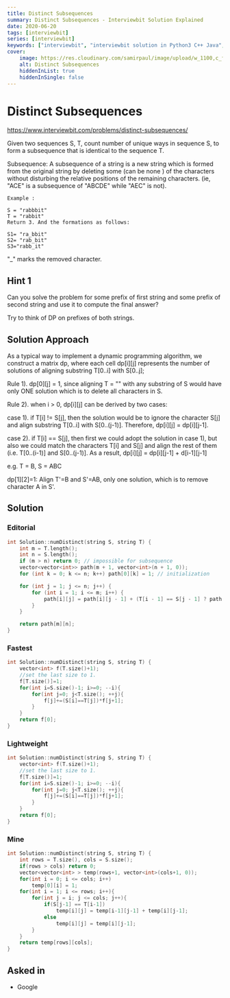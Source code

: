 ```yaml
---
title: Distinct Subsequences
summary: Distinct Subsequences - Interviewbit Solution Explained
date: 2020-06-20
tags: [interviewbit]
series: [interviewbit]
keywords: ["interviewbit", "interviewbit solution in Python3 C++ Java", "Distinct Subsequences Solution Explained"]
cover:
    image: https://res.cloudinary.com/samirpaul/image/upload/w_1100,c_fit,co_rgb:FFFFFF,l_text:Arial_75_bold:Distinct Subsequences - Solution Explained/problem-solving.webp
    alt: Distinct Subsequences
    hiddenInList: true
    hiddenInSingle: false
---
```


# Distinct Subsequences

https://www.interviewbit.com/problems/distinct-subsequences/

Given two sequences S, T, count number of unique ways in sequence S, to form a subsequence that is identical to the sequence T.

 Subsequence: A subsequence of a string is a new string which is formed from the original string by deleting some (can be none ) of the characters without disturbing the relative positions of the remaining characters. (ie, "ACE" is a subsequence of "ABCDE" while "AEC" is not). 

```
Example :

S = "rabbbit" 
T = "rabbit"
Return 3. And the formations as follows:

S1= "ra_bbit" 
S2= "rab_bit" 
S3="rabb_it"
```
"_" marks the removed character.

## Hint 1

Can you solve the problem for some prefix of first string and some prefix of second string and use it to compute the final answer?

Try to think of DP on prefixes of both strings.

## Solution Approach

As a typical way to implement a dynamic programming algorithm, we construct a matrix dp, where each cell dp[i][j] represents the number of solutions of aligning substring T[0..i] with S[0..j];

Rule 1). dp[0][j] = 1, since aligning T = "" with any substring of S would have only ONE solution which is to delete all characters in S.

Rule 2). when i > 0, dp[i][j] can be derived by two cases:

case 1). if T[i] != S[j], then the solution would be to ignore the character S[j] and align substring T[0..i] with S[0..(j-1)]. Therefore, dp[i][j] = dp[i][j-1].

case 2). if T[i] == S[j], then first we could adopt the solution in case 1), but also we could match the characters T[i] and S[j] and align the rest of them (i.e. T[0..(i-1)] and S[0..(j-1)]. As a result, dp[i][j] = dp[i][j-1] + d[i-1][j-1]

e.g. T = B, S = ABC

dp[1][2]=1: Align T'=B and S'=AB, only one solution, which is to remove character A in S'.

## Solution

### Editorial
```cpp
int Solution::numDistinct(string S, string T) {
    int m = T.length();
    int n = S.length();
    if (m > n) return 0; // impossible for subsequence
    vector<vector<int>> path(m + 1, vector<int>(n + 1, 0));
    for (int k = 0; k <= n; k++) path[0][k] = 1; // initialization

    for (int j = 1; j <= n; j++) {
        for (int i = 1; i <= m; i++) {
            path[i][j] = path[i][j - 1] + (T[i - 1] == S[j - 1] ? path[i - 1][j - 1]: 0);
        }
    }

    return path[m][n];
}
```

### Fastest
```cpp
int Solution::numDistinct(string S, string T) {
    vector<int> f(T.size()+1);
    //set the last size to 1.
    f[T.size()]=1;
    for(int i=S.size()-1; i>=0; --i){
        for(int j=0; j<T.size(); ++j){
            f[j]+=(S[i]==T[j])*f[j+1];
        }
    }
    return f[0];
}
```

### Lightweight
```cpp
int Solution::numDistinct(string S, string T) {
    vector<int> f(T.size()+1);
    //set the last size to 1.
    f[T.size()]=1;
    for(int i=S.size()-1; i>=0; --i){
        for(int j=0; j<T.size(); ++j){
            f[j]+=(S[i]==T[j])*f[j+1];
        }
    }
    return f[0];
}
```

### Mine
```cpp
int Solution::numDistinct(string S, string T) {
    int rows = T.size(), cols = S.size();
    if(rows > cols) return 0;
    vector<vector<int> > temp(rows+1, vector<int>(cols+1, 0));
    for(int i = 0; i <= cols; i++)
        temp[0][i] = 1;
    for(int i = 1; i <= rows; i++){
        for(int j = i; j <= cols; j++){
            if(S[j-1] == T[i-1])
                temp[i][j] = temp[i-1][j-1] + temp[i][j-1];
            else
                temp[i][j] = temp[i][j-1];
        }
    }
    return temp[rows][cols];
}

```

## Asked in
* Google

